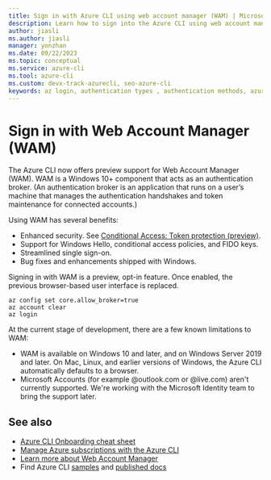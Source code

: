 ```yaml
---
title: Sign in with Azure CLI using web account manager (WAM) | Microsoft Docs
description: Learn how to sign into the Azure CLI using web account manager (WAM).
author: jiasli
ms.author: jiasli
manager: yonzhan
ms.date: 09/22/2023
ms.topic: conceptual
ms.service: azure-cli
ms.tool: azure-cli
ms.custom: devx-track-azurecli, seo-azure-cli
keywords: az login, authentication types , authentication methods, azure, cli login, az login powershell, cli login, sign in 
---
```


# Sign in with Web Account Manager (WAM)

The Azure CLI now offers preview support for Web Account Manager (WAM). WAM is a Windows 10+ component that acts as an authentication broker. (An authentication broker is an application that runs on a user’s machine that manages the authentication handshakes and token maintenance for connected accounts.)

Using WAM has several benefits:

* Enhanced security. See [Conditional Access: Token protection (preview)](/azure/active-directory/conditional-access/concept-token-protection).
* Support for Windows Hello, conditional access policies, and FIDO keys.
* Streamlined single sign-on.
* Bug fixes and enhancements shipped with Windows.

Signing in with WAM is a preview, opt-in feature. Once enabled, the previous browser-based user interface is replaced.

```azurecli-interactive
az config set core.allow_broker=true
az account clear
az login
```

At the current stage of development, there are a few known limitations to WAM:

* WAM is available on Windows 10 and later, and on Windows Server 2019 and later. On Mac, Linux, and earlier versions of Windows, the Azure CLI automatically defaults to a browser.  
* Microsoft Accounts (for example @outlook.com or @live.com) aren't currently supported. We're working with the Microsoft Identity team to bring the support later.

## See also

* [Azure CLI Onboarding cheat sheet](./cheat-sheet-onboarding.md)
* [Manage Azure subscriptions with the Azure CLI](./manage-azure-subscriptions-azure-cli.md)
* [Learn more about Web Account Manager](/windows/uwp/security/web-account-manager)
* Find Azure CLI [samples](./samples-index.md) and [published docs](./reference-docs-index.md)
